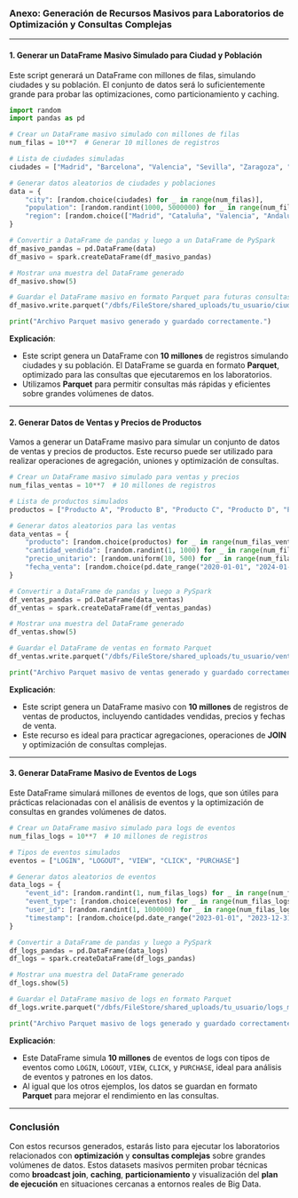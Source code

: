 ### Anexo: Generación de Recursos Masivos para Laboratorios de Optimización y Consultas Complejas

---

#### 1. **Generar un DataFrame Masivo Simulado para Ciudad y Población**

Este script generará un DataFrame con millones de filas, simulando ciudades y su población. El conjunto de datos será lo suficientemente grande para probar las optimizaciones, como particionamiento y caching.

```python
import random
import pandas as pd

# Crear un DataFrame masivo simulado con millones de filas
num_filas = 10**7  # Generar 10 millones de registros

# Lista de ciudades simuladas
ciudades = ["Madrid", "Barcelona", "Valencia", "Sevilla", "Zaragoza", "Málaga", "Bilbao", "Murcia", "Palma", "Las Palmas"]

# Generar datos aleatorios de ciudades y poblaciones
data = {
    "city": [random.choice(ciudades) for _ in range(num_filas)],
    "population": [random.randint(1000, 5000000) for _ in range(num_filas)],
    "region": [random.choice(["Madrid", "Cataluña", "Valencia", "Andalucía", "País Vasco", "Canarias"]) for _ in range(num_filas)]
}

# Convertir a DataFrame de pandas y luego a un DataFrame de PySpark
df_masivo_pandas = pd.DataFrame(data)
df_masivo = spark.createDataFrame(df_masivo_pandas)

# Mostrar una muestra del DataFrame generado
df_masivo.show(5)

# Guardar el DataFrame masivo en formato Parquet para futuras consultas optimizadas
df_masivo.write.parquet("/dbfs/FileStore/shared_uploads/tu_usuario/ciudades_masivo.parquet")

print("Archivo Parquet masivo generado y guardado correctamente.")
```

**Explicación**:
- Este script genera un DataFrame con **10 millones** de registros simulando ciudades y su población. El DataFrame se guarda en formato **Parquet**, optimizado para las consultas que ejecutaremos en los laboratorios.
- Utilizamos **Parquet** para permitir consultas más rápidas y eficientes sobre grandes volúmenes de datos.

---

#### 2. **Generar Datos de Ventas y Precios de Productos**

Vamos a generar un DataFrame masivo para simular un conjunto de datos de ventas y precios de productos. Este recurso puede ser utilizado para realizar operaciones de agregación, uniones y optimización de consultas.

```python
# Crear un DataFrame masivo simulado para ventas y precios
num_filas_ventas = 10**7  # 10 millones de registros

# Lista de productos simulados
productos = ["Producto A", "Producto B", "Producto C", "Producto D", "Producto E"]

# Generar datos aleatorios para las ventas
data_ventas = {
    "producto": [random.choice(productos) for _ in range(num_filas_ventas)],
    "cantidad_vendida": [random.randint(1, 1000) for _ in range(num_filas_ventas)],
    "precio_unitario": [random.uniform(10, 500) for _ in range(num_filas_ventas)],
    "fecha_venta": [random.choice(pd.date_range("2020-01-01", "2024-01-01").tolist()) for _ in range(num_filas_ventas)]
}

# Convertir a DataFrame de pandas y luego a PySpark
df_ventas_pandas = pd.DataFrame(data_ventas)
df_ventas = spark.createDataFrame(df_ventas_pandas)

# Mostrar una muestra del DataFrame generado
df_ventas.show(5)

# Guardar el DataFrame de ventas en formato Parquet
df_ventas.write.parquet("/dbfs/FileStore/shared_uploads/tu_usuario/ventas_masivo.parquet")

print("Archivo Parquet masivo de ventas generado y guardado correctamente.")
```

**Explicación**:
- Este script genera un DataFrame masivo con **10 millones** de registros de ventas de productos, incluyendo cantidades vendidas, precios y fechas de venta.
- Este recurso es ideal para practicar agregaciones, operaciones de **JOIN** y optimización de consultas complejas.

---

#### 3. **Generar DataFrame Masivo de Eventos de Logs**

Este DataFrame simulará millones de eventos de logs, que son útiles para prácticas relacionadas con el análisis de eventos y la optimización de consultas en grandes volúmenes de datos.

```python
# Crear un DataFrame masivo simulado para logs de eventos
num_filas_logs = 10**7  # 10 millones de registros

# Tipos de eventos simulados
eventos = ["LOGIN", "LOGOUT", "VIEW", "CLICK", "PURCHASE"]

# Generar datos aleatorios de eventos
data_logs = {
    "event_id": [random.randint(1, num_filas_logs) for _ in range(num_filas_logs)],
    "event_type": [random.choice(eventos) for _ in range(num_filas_logs)],
    "user_id": [random.randint(1, 1000000) for _ in range(num_filas_logs)],
    "timestamp": [random.choice(pd.date_range("2023-01-01", "2023-12-31").tolist()) for _ in range(num_filas_logs)]
}

# Convertir a DataFrame de pandas y luego a PySpark
df_logs_pandas = pd.DataFrame(data_logs)
df_logs = spark.createDataFrame(df_logs_pandas)

# Mostrar una muestra del DataFrame generado
df_logs.show(5)

# Guardar el DataFrame masivo de logs en formato Parquet
df_logs.write.parquet("/dbfs/FileStore/shared_uploads/tu_usuario/logs_masivo.parquet")

print("Archivo Parquet masivo de logs generado y guardado correctamente.")
```

**Explicación**:
- Este DataFrame simula **10 millones** de eventos de logs con tipos de eventos como `LOGIN`, `LOGOUT`, `VIEW`, `CLICK`, y `PURCHASE`, ideal para análisis de eventos y patrones en los datos.
- Al igual que los otros ejemplos, los datos se guardan en formato **Parquet** para mejorar el rendimiento en las consultas.

---

### Conclusión

Con estos recursos generados, estarás listo para ejecutar los laboratorios relacionados con **optimización** y **consultas complejas** sobre grandes volúmenes de datos. Estos datasets masivos permiten probar técnicas como **broadcast join**, **caching**, **particionamiento** y visualización del **plan de ejecución** en situaciones cercanas a entornos reales de Big Data.
